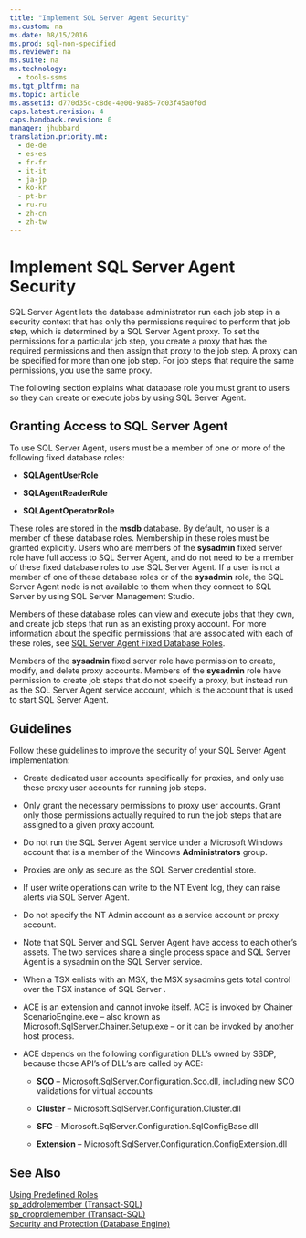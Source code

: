 ```yaml
---
title: "Implement SQL Server Agent Security"
ms.custom: na
ms.date: 08/15/2016
ms.prod: sql-non-specified
ms.reviewer: na
ms.suite: na
ms.technology: 
  - tools-ssms
ms.tgt_pltfrm: na
ms.topic: article
ms.assetid: d770d35c-c8de-4e00-9a85-7d03f45a0f0d
caps.latest.revision: 4
caps.handback.revision: 0
manager: jhubbard
translation.priority.mt: 
  - de-de
  - es-es
  - fr-fr
  - it-it
  - ja-jp
  - ko-kr
  - pt-br
  - ru-ru
  - zh-cn
  - zh-tw
---
```

# Implement SQL Server Agent Security
 SQL Server  Agent lets the database administrator run each job step in a security context that has only the permissions required to perform that job step, which is determined by a  SQL Server  Agent proxy. To set the permissions for a particular job step, you create a proxy that has the required permissions and then assign that proxy to the job step. A proxy can be specified for more than one job step. For job steps that require the same permissions, you use the same proxy.  
  
The following section explains what database role you must grant to users so they can create or execute jobs by using  SQL Server  Agent.  
  
## Granting Access to SQL Server Agent  
To use  SQL Server  Agent, users must be a member of one or more of the following fixed database roles:  
  
-   **SQLAgentUserRole**  
  
-   **SQLAgentReaderRole**  
  
-   **SQLAgentOperatorRole**  
  
These roles are stored in the **msdb** database. By default, no user is a member of these database roles. Membership in these roles must be granted explicitly. Users who are members of the **sysadmin** fixed server role have full access to  SQL Server  Agent, and do not need to be a member of these fixed database roles to use  SQL Server  Agent. If a user is not a member of one of these database roles or of the **sysadmin** role, the  SQL Server  Agent node is not available to them when they connect to  SQL Server  by using SQL Server Management Studio.  
  
Members of these database roles can view and execute jobs that they own, and create job steps that run as an existing proxy account. For more information about the specific permissions that are associated with each of these roles, see [SQL Server Agent Fixed Database Roles](../content/SQL-Server-Agent-Fixed-Database-Roles.md).  
  
Members of the **sysadmin** fixed server role have permission to create, modify, and delete proxy accounts. Members of the **sysadmin** role have permission to create job steps that do not specify a proxy, but instead run as the  SQL Server  Agent service account, which is the account that is used to start  SQL Server  Agent.  
  
## Guidelines  
Follow these guidelines to improve the security of your  SQL Server  Agent implementation:  
  
-   Create dedicated user accounts specifically for proxies, and only use these proxy user accounts for running job steps.  
  
-   Only grant the necessary permissions to proxy user accounts. Grant only those permissions actually required to run the job steps that are assigned to a given proxy account.  
  
-   Do not run the  SQL Server  Agent service under a Microsoft Windows account that is a member of the Windows **Administrators** group.  
  
-   Proxies are only as secure as the  SQL Server  credential store.  
  
-   If user write operations can write to the NT Event log, they can raise alerts via  SQL Server  Agent.  
  
-   Do not specify the NT Admin account as a service account or proxy account.  
  
-   Note that  SQL Server  and  SQL Server  Agent have access to each other’s assets. The two services share a single process space and  SQL Server  Agent is a sysadmin on the  SQL Server  service.  
  
-   When a TSX enlists with an MSX, the MSX sysadmins gets total control over the TSX instance of  SQL Server .  
  
-   ACE is an extension and cannot invoke itself. ACE is invoked by Chainer ScenarioEngine.exe – also known as Microsoft.SqlServer.Chainer.Setup.exe – or it can be invoked by another host process.  
  
-   ACE depends on the following configuration DLL’s owned by SSDP, because those API’s of DLL’s are called by ACE:  
  
    -   **SCO** – Microsoft.SqlServer.Configuration.Sco.dll, including new SCO validations for virtual accounts  
  
    -   **Cluster** – Microsoft.SqlServer.Configuration.Cluster.dll  
  
    -   **SFC** – Microsoft.SqlServer.Configuration.SqlConfigBase.dll  
  
    -   **Extension** – Microsoft.SqlServer.Configuration.ConfigExtension.dll  
  
## See Also  
[Using Predefined Roles](assetId:///6b46db51-7c30-467d-a251-50f50647fe21)  
[sp_addrolemember (Transact-SQL)](assetId:///a583c087-bdb3-46d2-b9e5-3921b3e6d10b)  
[sp_droprolemember (Transact-SQL)](assetId:///c2f19ab1-e742-4d56-ba8e-8ffd40cf4925)  
[Security and Protection (Database Engine)](assetId:///dfb39d16-722a-4734-94bb-98e61e014ee7)  
  
